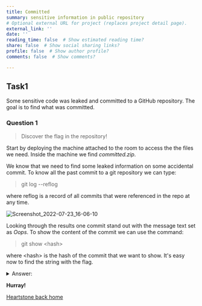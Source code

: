 ```yaml
---
title: Committed
summary: sensitive information in public repository
# Optional external URL for project (replaces project detail page).
external_link: ''
date: ''
reading_time: false  # Show estimated reading time?
share: false  # Show social sharing links?
profile: false  # Show author profile?
comments: false  # Show comments?

---
```

## Task1

Some sensitive code was leaked and committed to a GitHub repository. The goal is to find what was committed.

### Question 1
>
> Discover the flag in the repository!

Start by deploying the machine attached to the room to access the the files we need. Inside the machine we find *committed.zip*.

We know that we need to find some leaked information on some accidental commit. To know all the past commit to a git repository we can type:

> git log --reflog

where reflog is a record of all commits that were referenced in the repo at any time.

![Screenshot_2022-07-23_16-06-10](https://user-images.githubusercontent.com/70201797/180622496-e3981949-7483-40ec-a1a2-27152d6d2b97.png)

Looking through the results one commit stand out with the message text set as *Oops*. To show the content of the commit we can use the command:

> git show \<hash\>

where \<hash\> is the hash of the commit that we want to show. It's easy now to find the string with the flag.

<details>
  <summary>Answer:</summary>
  <p>
 flag{a489a9dbf8eb9d37c6e0cc1a92cda17b}
  </p>
</details>

**Hurray!**

<a href="https://matteogreek.github.io/" target="_self">Heartstone back home</a>
